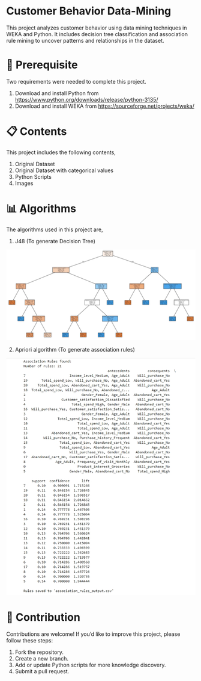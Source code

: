 # Customer Behavior Data-Mining

This project analyzes customer behavior using data mining techniques in WEKA and Python. It includes decision tree classification and association rule mining to uncover patterns and relationships in the dataset.

# 🔧 Prerequisite
Two requirements were needed to complete this project. 
  1. Download and install Python from https://www.python.org/downloads/release/python-3135/
  2. Download and install WEKA from https://sourceforge.net/projects/weka/

# 📋 Contents
This project includes the following contents,
  1. Original Dataset
  2. Original Dataset with categorical values
  3. Python Scripts
  4. Images 

# 📊 Algorithms
The algorithms used in this project are,
  1. J48 (To generate Decision Tree)

  <div align="center">
  <img src="Images/Decision Tree (Python).jpg" alt="DT" width="1000"/>
  </div>
     
  2. Apriori algorithm (To generate association rules)

  <div align="center">
  <img src="Images/Association Rule (Python).jpg" alt="AR" width="550"/>
  </div>

# 🤝 Contribution
Contributions are welcome! If you’d like to improve this project, please follow these steps:

1. Fork the repository.
2. Create a new branch.
3. Add or update Python scripts for more knowledge discovery.
4. Submit a pull request.

